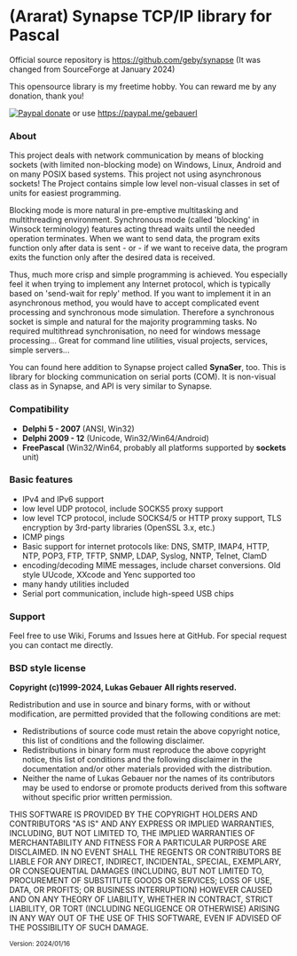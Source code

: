 # (Ararat) Synapse TCP/IP library for Pascal
Official source repository is https://github.com/geby/synapse (It was changed from SourceForge at January 2024)

This opensource library is my freetime hobby. You can reward me by any donation, thank you!

[![Paypal donate](https://www.paypalobjects.com/en_US/i/btn/btn_donateCC_LG.gif)](https://www.paypal.com/donate/?hosted_button_id=8APS698SPM2VQ) or use https://paypal.me/gebauerl

### About
This project deals with network communication by means of blocking sockets (with limited non-blocking mode) on Windows, Linux, Android and on many POSIX based systems. This project not using asynchronous sockets! The Project contains simple low level non-visual classes in set of units for easiest programming.

Blocking mode is more natural in pre-emptive multitasking and multithreading environment. Synchronous mode (called 'blocking' in Winsock terminology) features acting thread waits until the needed operation terminates. When we want to send data, the program exits function only after data is sent - or - if we want to receive data, the program exits the function only after the desired data is received.

Thus, much more crisp and simple programming is achieved. You especially feel it when trying to implement any Internet protocol, which is typically based on 'send-wait for reply' method. If you want to implement it in an asynchronous method, you would have to accept complicated event processing and synchronous mode simulation. Therefore a synchronous socket is simple and natural for the majority programming tasks. No required multithread synchronisation, no need for windows message processing... Great for command line utilities, visual projects, services, simple servers...

You can found here addition to Synapse project called **SynaSer**, too. This is library for blocking communication on serial ports (COM). It is non-visual class as in Synapse, and API is very similar to Synapse.
 
### Compatibility
* **Delphi 5 - 2007** (ANSI, Win32)
* **Delphi 2009 - 12** (Unicode, Win32/Win64/Android)
* **FreePascal** (Win32/Win64, probably all platforms supported by **sockets** unit)

### Basic features
* IPv4 and IPv6 support
* low level UDP protocol, include SOCKS5 proxy support
* low level TCP protocol, include SOCKS4/5 or HTTP proxy support, TLS encryption by 3rd-party libraries (OpenSSL 3.x, etc.)
* ICMP pings
* Basic support for internet protocols like: DNS, SMTP, IMAP4, HTTP, NTP, POP3, FTP, TFTP, SNMP, LDAP, Syslog, NNTP, Telnet, ClamD 
* encoding/decoding MIME messages, include charset conversions. Old style UUcode, XXcode and Yenc supported too
* many handy utilities included
* Serial port communication, include high-speed USB chips

### Support
Feel free to use Wiki, Forums and Issues here at GitHub. For special request you can contact me directly.

### BSD style license
**Copyright (c)1999-2024, Lukas Gebauer**
**All rights reserved.**

Redistribution and use in source and binary forms, with or without modification, are permitted provided that the following conditions are met:

* Redistributions of source code must retain the above copyright notice, this list of conditions and the following disclaimer.
* Redistributions in binary form must reproduce the above copyright notice, this list of conditions and the following disclaimer in the documentation and/or other materials provided with the distribution.
* Neither the name of Lukas Gebauer nor the names of its contributors may be used to endorse or promote products derived from this software without specific prior written permission.

THIS SOFTWARE IS PROVIDED BY THE COPYRIGHT HOLDERS AND CONTRIBUTORS "AS IS" AND ANY EXPRESS OR IMPLIED WARRANTIES, INCLUDING, BUT NOT LIMITED TO, THE IMPLIED WARRANTIES OF MERCHANTABILITY AND FITNESS FOR A PARTICULAR PURPOSE ARE DISCLAIMED. IN NO EVENT SHALL THE REGENTS OR CONTRIBUTORS BE LIABLE FOR ANY DIRECT, INDIRECT, INCIDENTAL, SPECIAL, EXEMPLARY, OR CONSEQUENTIAL DAMAGES (INCLUDING, BUT NOT LIMITED TO, PROCUREMENT OF SUBSTITUTE GOODS OR SERVICES; LOSS OF USE, DATA, OR PROFITS; OR BUSINESS INTERRUPTION) HOWEVER CAUSED AND ON ANY THEORY OF LIABILITY, WHETHER IN CONTRACT, STRICT LIABILITY, OR TORT (INCLUDING NEGLIGENCE OR OTHERWISE) ARISING IN ANY WAY OUT OF THE USE OF THIS SOFTWARE, EVEN IF ADVISED OF THE POSSIBILITY OF SUCH DAMAGE.

<sub>Version: 2024/01/16</sub>
